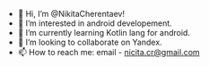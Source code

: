 - 👋 Hi, I’m @NikitaCherentaev!
- 👀 I’m interested in android developement.
- 🌱 I’m currently learning Kotlin lang for android.
- 💞️ I’m looking to collaborate on Yandex.
- 📫 How to reach me: email - nicita.cr@gmail.com
                      

<!---
NikitaCherentaev/NikitaCherentaev is a ✨ special ✨ repository because its `README.md` (this file) appears on your GitHub profile.
You can click the Preview link to take a look at your changes.
--->
